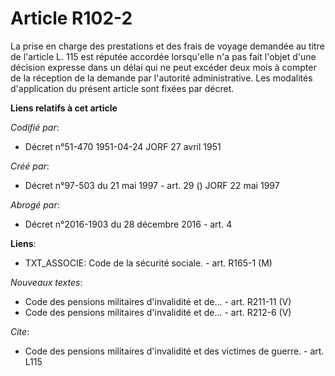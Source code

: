 # Article R102-2

La prise en charge des prestations et des frais de voyage demandée au titre de l'article L. 115 est réputée accordée
lorsqu'elle n'a pas fait l'objet d'une décision expresse dans un délai qui ne peut excéder deux mois à compter de la
réception de la demande par l'autorité administrative. Les modalités d'application du présent article sont fixées par décret.

**Liens relatifs à cet article**

_Codifié par_:

  - Décret n°51-470 1951-04-24 JORF 27 avril 1951

_Créé par_:

  - Décret n°97-503 du 21 mai 1997 - art. 29 () JORF 22 mai 1997

_Abrogé par_:

  - Décret n°2016-1903 du 28 décembre 2016 - art. 4

**Liens**:

  - TXT_ASSOCIE: Code de la sécurité sociale. - art. R165-1 (M)

_Nouveaux textes_:

  - Code des pensions militaires d'invalidité et de... - art. R211-11 (V)
  - Code des pensions militaires d'invalidité et de... - art. R212-6 (V)

_Cite_:

  - Code des pensions militaires d'invalidité et des victimes de guerre. - art. L115
